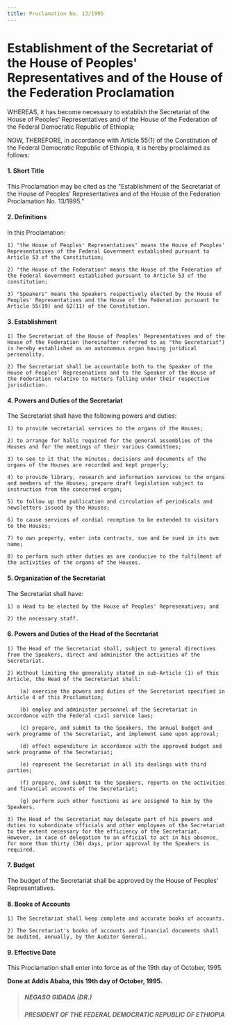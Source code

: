 ```yaml
---
title: Proclamation No. 13/1995
---
```


# Establishment of the Secretariat of the House of Peoples' Representatives and of the House of the Federation Proclamation

WHEREAS, it has become necessary to establish the Secretariat of the House of Peoples' Representatives and of the House of the Federation of the Federal Democratic Republic of Ethiopia;

NOW, THEREFORE, in accordance with Article 55(1) of the Constitution of the Federal Democratic Republic of Ethiopia, it is hereby proclaimed as follows:

#### 1. Short Title

This Proclamation may be cited as the "Establishment of the Secretariat of the House of Peoples' Representatives and of the House of the Federation Proclamation No. 13/1995."

#### 2. Definitions

In this Proclamation:

    1) "the House of Peoples' Representatives" means the House of Peoples' Representatives of the Federal Government established pursuant to Article 53 of the Constitution;

    2) "the House of the Federation" means the House of the Federation of the Federal Government established pursuant to Article 53 of the constitution;

    3) "Speakers" means the Speakers respectively elected by the House of Peoples' Representatives and the House of the Federation pursuant to Article 55(19) and 62(11) of the Constitution.

#### 3. Establishment

    1) The Secretariat of the House of Peoples' Representatives and of the House of the Federation (hereinafter referred to as "the Secretariat") is hereby established as an autonomous organ having juridical personality.

    2) The Secretariat shall be accountable both to the Speaker of the House of Peoples' Represenatives and to the Speaker of the House of the Federation relative to matters falling under their respective jurisdiction.

#### 4. Powers and Duties of the Secretariat

The Secretariat shall have the following powers and duties:

    1) to provide secretarial services to the organs of the Houses;

    2) to arrange for halls required for the general assemblies of the Houses and for the meetings of their various Committees;

    3) to see to it that the minutes, decisions and documents of the organs of the Houses are recorded and kept properly;

    4) to provide library, research and information services to the organs and members of the Houses; prepare draft legislation subject to instruction from the concerned organ;

    5) to follow up the publication and circulation of periodicals and newsletters issued by the Houses;

    6) to cause services of cordial reception to be extended to visitors to the Houses;

    7) to own property, enter into contracts, sue and be sued in its own name;

    8) to perform such other duties as are conducive to the fulfilment of the activities of the organs of the Houses.

#### 5. Organization of the Secretariat

The Secretariat shall have:

    1) a Head to be elected by the House of Peoples' Represenatives; and

    2) the necessary staff.

#### 6. Powers and Duties of the Head of the Secretariat

    1) The Head of the Secretariat shall, subject to general directives from the Speakers, direct and administer the activities of the Secretariat.

    2) Without limiting the generality stated in sub-Article (1) of this Article, the Head of the Secretariat shall:

        (a) exercise the powers and duties of the Secretariat specified in Article 4 of this Proclamation;

        (b) employ and administer personnel of the Secretariat in accordance with the Federal civil service laws;

        (c) prepare, and submit to the Speakers, the annual budget and work programme of the Secretariat, and implement same upon approval;

        (d) effect expenditure in accordance with the approved budget and work programme of the Secretariat;

        (e) represent the Secretariat in all its dealings with third parties;

        (f) prepare, and submit to the Speakers, reports on the activities and financial accounts of the Secretariat;

        (g) perform such other functions as are assigned to him by the Speakers.

    3) The Head of the Secretariat may delegate part of his powers and duties to subordinate officials and other employees of the Secretariat to the extent necessary for the efficiency of the Secretariat. However, in case of delegation to an official to act in his absence, for more than thirty (30) days, prior approval by the Speakers is required.

#### 7. Budget

The budget of the Secretariat shall be approved by the House of Peoples' Representatives.

#### 8. Books of Accounts

    1) The Secretariat shall keep complete and accurate books of accounts.

    2) The Secretariat's books of accounts and financial documents shall be audited, annually, by the Auditor General.

#### 9. Effective Date

This Proclamation shall enter into force as of the 19th day of October, 1995.

**Done at Addis Ababa, this 19th day of October, 1995.**

> ##### NEGASO GIDADA (DR.)
>
> ##### PRESIDENT OF THE FEDERAL DEMOCRATIC REPUBLIC OF ETHIΟΡΙΑ